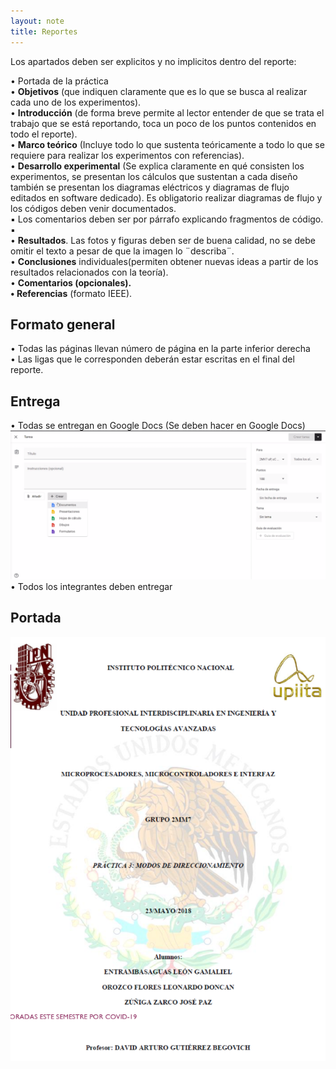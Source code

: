```yaml
---
layout: note
title: Reportes
---
```


Los apartados deben ser explicitos y no implicitos dentro del reporte:  
  
• Portada de la práctica  
• **Objetivos** (que indiquen claramente que es lo que se busca al realizar cada uno de los experimentos).  
• **Introducción** (de forma breve permite al lector entender de que se trata el trabajo que se está reportando, toca un poco de los puntos contenidos en todo el reporte).  
• **Marco teórico** (Incluye todo lo que sustenta teóricamente a todo lo que se requiere para realizar los experimentos con referencias).  
• **Desarrollo experimental** (Se explica claramente en qué consisten los experimentos, se presentan los cálculos que sustentan a cada diseño también se presentan los diagramas eléctricos y diagramas de flujo editados en software dedicado). Es obligatorio realizar diagramas de flujo y los códigos deben venir documentados.  
▪ Los comentarios deben ser por párrafo explicando fragmentos de código.  
▪  
• **Resultados**. Las fotos y figuras deben ser de buena calidad, no se debe omitir el texto a pesar de que la imagen lo ¨describa¨.  
• **Conclusiones** individuales(permiten obtener nuevas ideas a partir de los resultados relacionados con la teoría).  
• **Comentarios (opcionales).  
• Referencias** (formato IEEE).  
  

## Formato general

  
• Todas las páginas llevan número de página en la parte inferior derecha  
• Las ligas que le corresponden deberán estar escritas en el final del reporte.  
  

## Entrega

  
• Todas se entregan en Google Docs (Se deben hacer en Google Docs)  
![images\2-1.png](../../../img/f5062a86193e41d782c03ee398e5ef19.png)  
• Todos los integrantes deben entregar  
  

## Portada

  
![images\2-2.png](../../../img/903b49e792ea44eb90f2ab6a1bb96a6b.png)